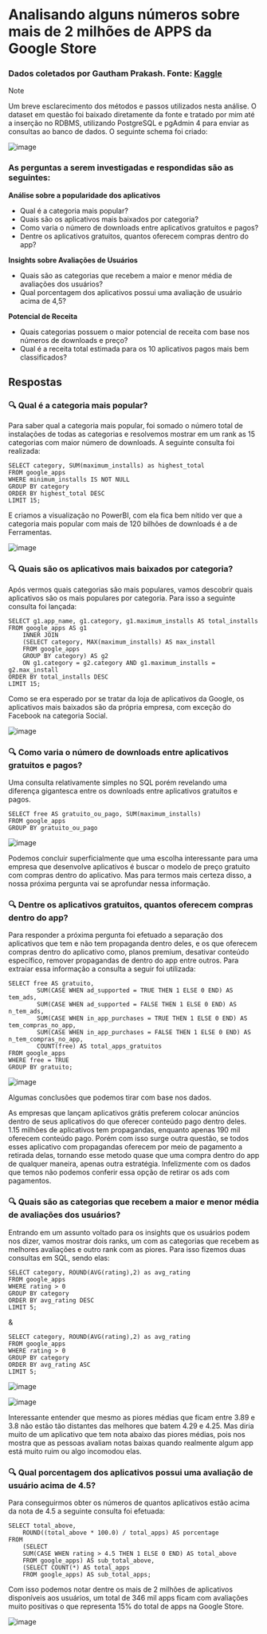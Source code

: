 # Analisando alguns números sobre mais de 2 milhões de APPS da Google Store
### Dados coletados por Gautham Prakash. Fonte: [Kaggle](https://www.kaggle.com/datasets/gauthamp10/google-playstore-apps/data)

> [!NOTE]
> Um breve esclarecimento dos métodos e passos utilizados nesta análise. O dataset em questão foi baixado diretamente da fonte e tratado por mim até a inserção no RDBMS, utilizando PostgreSQL e pgAdmin 4 para enviar as consultas ao banco de dados. O seguinte schema foi criado:

![image](https://github.com/user-attachments/assets/8395cb4d-8cdb-4304-beb9-3069f0175a21)

### As perguntas a serem investigadas e respondidas são as seguintes:

**Análise sobre a popularidade dos aplicativos**

- Qual é a categoria mais popular?
- Quais são os aplicativos mais baixados por categoria?
- Como varia o número de downloads entre aplicativos gratuitos e pagos?
- Dentre os aplicativos gratuitos, quantos oferecem compras dentro do app?

**Insights sobre Avaliações de Usuários**

- Quais são as categorias que recebem a maior e menor média de avaliações dos usuários?
- Qual porcentagem dos aplicativos possui uma avaliação de usuário acima de 4,5?

**Potencial de Receita**

- Quais categorias possuem o maior potencial de receita com base nos números de downloads e preço?
- Qual é a receita total estimada para os 10 aplicativos pagos mais bem classificados?

## Respostas

### :mag: Qual é a categoria mais popular?

Para saber qual a categoria mais popular, foi somado o número total de instalações de todas as categorias e resolvemos mostrar em um rank as 15 categorias com maior número de downloads. A seguinte consulta foi realizada:

```
SELECT category, SUM(maximum_installs) as highest_total 
FROM google_apps
WHERE minimum_installs IS NOT NULL
GROUP BY category
ORDER BY highest_total DESC
LIMIT 15;
```

E criamos a visualização no PowerBI, com ela fica bem nítido ver que a categoria mais popular com mais de 120 bilhões de downloads é a de Ferramentas.

![image](https://github.com/user-attachments/assets/079949f8-986e-47fc-a7d8-ff3987f06426)

### :mag: Quais são os aplicativos mais baixados por categoria?

Após vermos quais categorias são mais populares, vamos descobrir quais aplicativos são os mais populares por categoria. Para isso a seguinte consulta foi lançada:

```
SELECT g1.app_name, g1.category, g1.maximum_installs AS total_installs
FROM google_apps AS g1
	INNER JOIN
	(SELECT category, MAX(maximum_installs) AS max_install
	FROM google_apps
	GROUP BY category) AS g2
	ON g1.category = g2.category AND g1.maximum_installs = g2.max_install	
ORDER BY total_installs DESC
LIMIT 15;
```

Como se era esperado por se tratar da loja de aplicativos da Google, os aplicativos mais baixados são da própria empresa, com exceção do Facebook na categoria Social.

![image](https://github.com/user-attachments/assets/903a5739-e385-4f3e-97b7-6a598a091744)

### :mag: Como varia o número de downloads entre aplicativos gratuitos e pagos?

Uma consulta relativamente simples no SQL porém revelando uma diferença gigantesca entre os downloads entre aplicativos gratuitos e pagos.

```
SELECT free AS gratuito_ou_pago, SUM(maximum_installs)
FROM google_apps
GROUP BY gratuito_ou_pago
```

![image](https://github.com/user-attachments/assets/c4f00548-7015-436d-994e-e5c46c026060)

Podemos concluir superficialmente que uma escolha interessante para uma empresa que desenvolve aplicativos é buscar o modelo de preço gratuito com compras dentro do aplicativo. Mas para termos mais certeza disso, a nossa próxima pergunta vai se aprofundar nessa informação.

### :mag: Dentre os aplicativos gratuitos, quantos oferecem compras dentro do app?

Para responder a próxima pergunta foi efetuado a separação dos aplicativos que tem e não tem propaganda dentro deles, e os que oferecem compras dentro do aplicativo como, planos premium, desativar conteúdo específico, remover propagandas de dentro do app entre outros. Para extraiar essa informação a consulta a seguir foi utilizada:

```
SELECT free AS gratuito,
		SUM(CASE WHEN ad_supported = TRUE THEN 1 ELSE 0 END) AS tem_ads,
		SUM(CASE WHEN ad_supported = FALSE THEN 1 ELSE 0 END) AS n_tem_ads,
		SUM(CASE WHEN in_app_purchases = TRUE THEN 1 ELSE 0 END) AS tem_compras_no_app,
		SUM(CASE WHEN in_app_purchases = FALSE THEN 1 ELSE 0 END) AS n_tem_compras_no_app,
		COUNT(free) AS total_apps_gratuitos
FROM google_apps
WHERE free = TRUE
GROUP BY gratuito;
```

![image](https://github.com/user-attachments/assets/d0f303b1-6415-4308-9a4e-ddf5f6ae33b2)


Algumas conclusões que podemos tirar com base nos dados.

As empresas que lançam aplicativos grátis preferem colocar anúncios dentro de seus aplicativos do que oferecer conteúdo pago dentro deles. 1.15 milhões de aplicativos tem propagandas, enquanto apenas 190 mil oferecem conteúdo pago. Porém com isso surge outra questão, se todos esses aplicativo com propagandas oferecem por meio de pagamento a retirada delas, tornando esse metodo quase que uma compra dentro do app de qualquer maneira, apenas outra estratégia. Infelizmente com os dados que temos não podemos conferir essa opção de retirar os ads com pagamentos.

### :mag: Quais são as categorias que recebem a maior e menor média de avaliações dos usuários?

Entrando em um assunto voltado para os insights que os usuários podem nos dizer, vamos mostrar dois ranks, um com as categorias que recebem as melhores avaliações e outro rank com as piores. Para isso fizemos duas consultas em SQL, sendo elas:

```
SELECT category, ROUND(AVG(rating),2) as avg_rating
FROM google_apps
WHERE rating > 0
GROUP BY category
ORDER BY avg_rating DESC
LIMIT 5;
```

&

```
SELECT category, ROUND(AVG(rating),2) as avg_rating
FROM google_apps
WHERE rating > 0
GROUP BY category
ORDER BY avg_rating ASC
LIMIT 5;
```

![image](https://github.com/user-attachments/assets/1ff138cf-5532-48bc-a30a-872473a80534)

![image](https://github.com/user-attachments/assets/6e60a842-c3e5-4946-a450-6f7a3b9aecf6)


Interessante entender que mesmo as piores médias que ficam entre 3.89 e 3.8 não estão tão distantes das melhores que batem 4.29 e 4.25. Mas diria muito de um aplicativo que tem nota abaixo das piores médias, pois nos mostra que as pessoas avaliam notas baixas quando realmente algum app está muito ruim ou algo incomodou elas.

### :mag: Qual porcentagem dos aplicativos possui uma avaliação de usuário acima de 4.5?

Para conseguirmos obter os números de quantos aplicativos estão acima da nota de 4.5 a seguinte consulta foi efetuada:

```
SELECT total_above,
	ROUND((total_above * 100.0) / total_apps) AS porcentage
FROM
	(SELECT 
	SUM(CASE WHEN rating > 4.5 THEN 1 ELSE 0 END) AS total_above	
	FROM google_apps) AS sub_total_above,
	(SELECT COUNT(*) AS total_apps
	FROM google_apps) AS sub_total_apps;
```
Com isso podemos notar dentre os mais de 2 milhões de aplicativos disponíveis aos usuários, um total de 346 mil apps ficam com avaliações muito positivas o que representa 15% do total de apps na Google Store.

![image](https://github.com/user-attachments/assets/b5b2690c-824a-4911-a65a-1c66d854ee73)














